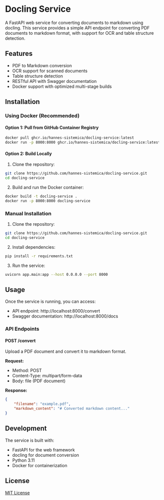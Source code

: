 # Docling Service

A FastAPI web service for converting documents to markdown using docling. This service provides a simple API endpoint for converting PDF documents to markdown format, with support for OCR and table structure detection.

## Features

- PDF to Markdown conversion
- OCR support for scanned documents
- Table structure detection
- RESTful API with Swagger documentation
- Docker support with optimized multi-stage builds

## Installation

### Using Docker (Recommended)

#### Option 1: Pull from GitHub Container Registry

```bash
docker pull ghcr.io/hannes-sistemica/docling-service:latest
docker run -p 8000:8000 ghcr.io/hannes-sistemica/docling-service:latest
```

#### Option 2: Build Locally

1. Clone the repository:
```bash
git clone https://github.com/hannes-sistemica/docling-service.git
cd docling-service
```

2. Build and run the Docker container:
```bash
docker build -t docling-service .
docker run -p 8000:8000 docling-service
```

### Manual Installation

1. Clone the repository:
```bash
git clone https://github.com/hannes-sistemica/docling-service.git
cd docling-service
```

2. Install dependencies:
```bash
pip install -r requirements.txt
```

3. Run the service:
```bash
uvicorn app.main:app --host 0.0.0.0 --port 8000
```

## Usage

Once the service is running, you can access:

- API endpoint: http://localhost:8000/convert
- Swagger documentation: http://localhost:8000/docs

### API Endpoints

#### POST /convert

Upload a PDF document and convert it to markdown format.

**Request:**
- Method: POST
- Content-Type: multipart/form-data
- Body: file (PDF document)

**Response:**
```json
{
    "filename": "example.pdf",
    "markdown_content": "# Converted markdown content..."
}
```

## Development

The service is built with:
- FastAPI for the web framework
- docling for document conversion
- Python 3.11
- Docker for containerization

## License

[MIT License](LICENSE)
